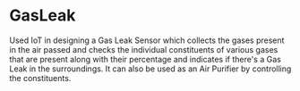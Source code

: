 # GasLeak
Used IoT in designing a Gas Leak Sensor which collects the gases present in the air passed and checks the individual constituents of various gases that are present along with their percentage and indicates if there's a Gas Leak in the surroundings. It can also be used as an Air Purifier by controlling the constituents.
